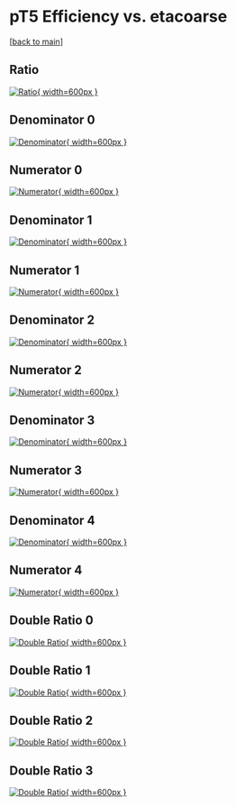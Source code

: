 # pT5 Efficiency vs. etacoarse

[[back to main](./)]



## Ratio

[![Ratio](../mtv/var/pT5_loweta_211_1_eff_etacoarse.png){ width=600px }](../mtv/var/pT5_loweta_211_1_eff_etacoarse.pdf)

## Denominator 0

[![Denominator](../mtv/den/pT5_loweta_211_1_eff_etacoarse_den0.png){ width=600px }](../mtv/den/pT5_loweta_211_1_eff_etacoarse_den0.pdf)

## Numerator 0

[![Numerator](../mtv/num/pT5_loweta_211_1_eff_etacoarse_num0.png){ width=600px }](../mtv/num/pT5_loweta_211_1_eff_etacoarse_num0.pdf)

## Denominator 1

[![Denominator](../mtv/den/pT5_loweta_211_1_eff_etacoarse_den1.png){ width=600px }](../mtv/den/pT5_loweta_211_1_eff_etacoarse_den1.pdf)

## Numerator 1

[![Numerator](../mtv/num/pT5_loweta_211_1_eff_etacoarse_num1.png){ width=600px }](../mtv/num/pT5_loweta_211_1_eff_etacoarse_num1.pdf)

## Denominator 2

[![Denominator](../mtv/den/pT5_loweta_211_1_eff_etacoarse_den2.png){ width=600px }](../mtv/den/pT5_loweta_211_1_eff_etacoarse_den2.pdf)

## Numerator 2

[![Numerator](../mtv/num/pT5_loweta_211_1_eff_etacoarse_num2.png){ width=600px }](../mtv/num/pT5_loweta_211_1_eff_etacoarse_num2.pdf)

## Denominator 3

[![Denominator](../mtv/den/pT5_loweta_211_1_eff_etacoarse_den3.png){ width=600px }](../mtv/den/pT5_loweta_211_1_eff_etacoarse_den3.pdf)

## Numerator 3

[![Numerator](../mtv/num/pT5_loweta_211_1_eff_etacoarse_num3.png){ width=600px }](../mtv/num/pT5_loweta_211_1_eff_etacoarse_num3.pdf)

## Denominator 4

[![Denominator](../mtv/den/pT5_loweta_211_1_eff_etacoarse_den4.png){ width=600px }](../mtv/den/pT5_loweta_211_1_eff_etacoarse_den4.pdf)

## Numerator 4

[![Numerator](../mtv/num/pT5_loweta_211_1_eff_etacoarse_num4.png){ width=600px }](../mtv/num/pT5_loweta_211_1_eff_etacoarse_num4.pdf)

## Double Ratio 0

[![Double Ratio](../mtv/ratio/pT5_loweta_211_1_eff_etacoarse_ratio0.png){ width=600px }](../mtv/ratio/pT5_loweta_211_1_eff_etacoarse_ratio0.pdf)

## Double Ratio 1

[![Double Ratio](../mtv/ratio/pT5_loweta_211_1_eff_etacoarse_ratio1.png){ width=600px }](../mtv/ratio/pT5_loweta_211_1_eff_etacoarse_ratio1.pdf)

## Double Ratio 2

[![Double Ratio](../mtv/ratio/pT5_loweta_211_1_eff_etacoarse_ratio2.png){ width=600px }](../mtv/ratio/pT5_loweta_211_1_eff_etacoarse_ratio2.pdf)

## Double Ratio 3

[![Double Ratio](../mtv/ratio/pT5_loweta_211_1_eff_etacoarse_ratio3.png){ width=600px }](../mtv/ratio/pT5_loweta_211_1_eff_etacoarse_ratio3.pdf)

